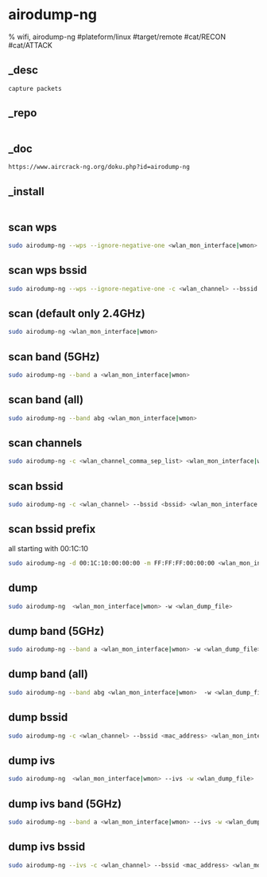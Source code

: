 # airodump-ng
% wifi, airodump-ng
#plateform/linux #target/remote #cat/RECON #cat/ATTACK

## _desc
```
capture packets
```

## _repo
```
```

## _doc
```
https://www.aircrack-ng.org/doku.php?id=airodump-ng
```

## _install
```
```


## scan wps
```bash
sudo airodump-ng --wps --ignore-negative-one <wlan_mon_interface|wmon>
```


## scan wps bssid
```bash
sudo airodump-ng --wps --ignore-negative-one -c <wlan_channel> --bssid <bssid> <wlan_mon_interface|wmon>
```

## scan  (default only 2.4GHz)
```bash
sudo airodump-ng <wlan_mon_interface|wmon>
```

## scan band (5GHz)
```bash
sudo airodump-ng --band a <wlan_mon_interface|wmon> 
```

## scan band (all)
```bash
sudo airodump-ng --band abg <wlan_mon_interface|wmon>
```

## scan channels
```bash
sudo airodump-ng -c <wlan_channel_comma_sep_list> <wlan_mon_interface|wmon>
```

## scan bssid
```bash
sudo airodump-ng -c <wlan_channel> --bssid <bssid> <wlan_mon_interface|wmon>
```

## scan bssid prefix
all starting with 00:1C:10
```bash
sudo airodump-ng -d 00:1C:10:00:00:00 -m FF:FF:FF:00:00:00 <wlan_mon_interface|wmon>
```

## dump 
```bash
sudo airodump-ng  <wlan_mon_interface|wmon> -w <wlan_dump_file>
```

## dump band (5GHz)
```bash
sudo airodump-ng --band a <wlan_mon_interface|wmon> -w <wlan_dump_file>
```

## dump band (all)
```bash
sudo airodump-ng --band abg <wlan_mon_interface|wmon>  -w <wlan_dump_file>
```

## dump bssid 
```bash
sudo airodump-ng -c <wlan_channel> --bssid <mac_address> <wlan_mon_interface|wmon> -w <wlan_dump_file>
```

## dump ivs 
```bash
sudo airodump-ng  <wlan_mon_interface|wmon> --ivs -w <wlan_dump_file>
```

## dump ivs band (5GHz)
```bash
sudo airodump-ng --band a <wlan_mon_interface|wmon> --ivs -w <wlan_dump_file>
```

## dump ivs bssid
```bash
sudo airodump-ng --ivs -c <wlan_channel> --bssid <mac_address> <wlan_mon_interface|wmon> -w <wlan_dump_file>
```